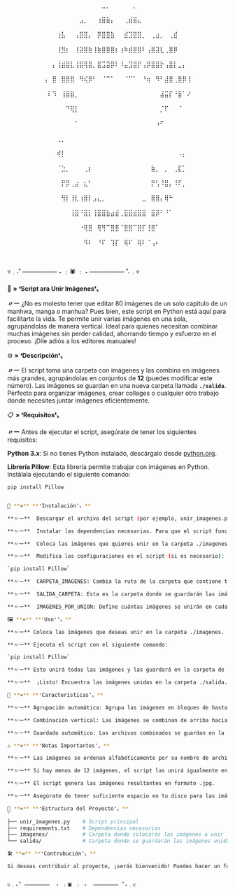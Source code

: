 ⠀⠀⠀⠀⠀⠀⠀⠀⠀⠀⠀⠀⠀⠀⠀⠀⠀⠀⠀⠀⠀⠀⠀⠀⠀⠀⠀⠀⠀⠀⠀⠀⠀⠀⠀⠀⠀⠀⠀⠀⠀⠀⠀⠀⠀⠀⠀⠀⠀⠀
⠀⠀⠀⠀⠀⠀⠀⠀⠀⠀⠀⠀⠀⠀⠀⠀⠀⠀⠀⠀⠀⣀⡀⠀⠀⠀⠀⠀⡀⠀⠀⠀⠀⠀⠀⠀⠀⠀⠀⠀⠀⠀⠀⠀⠀⠀⠀⠀⠀⠀
⠀⠀⠀⠀⠀⠀⠀⠀⠀⠀⠀⠀⠀⠀⠀⠀⣠⡀⠀⠀⢰⣿⣷⡄⠀⠀⢀⣾⣿⣄⠀⠀⠀⠀⠀⠀⠀⠀⠀⠀⠀⠀⠀⠀⠀⠀⠀⠀⠀⠀
⠀⠀⠀⠀⠀⠀⠀⠀⠀⠀⠀⢰⣧⠀⠀⢠⣿⣿⡄⠀⡿⣿⣿⣷⠀⠀⣾⣹⣿⣿⡀⠀⢀⣴⡀⠀⢀⣾⠀⠀⠀⠀⠀⠀⠀⠀⠀⠀⠀⠀
⠀⠀⠀⠀⠀⠀⠀⠀⠀⠀⠀⢸⣻⡆⠀⢸⣽⣿⣷⢸⣷⣿⣿⣿⡆⢰⠷⣾⣿⣿⠇⢠⣿⣽⣇⢀⣿⡿⠀⠀⠀⠀⠀⠀⠀⠀⠀⠀⠀⠀
⠀⠀⠀⠀⠀⠀⠀⠀⠀⠀⡄⢸⣾⣿⣇⢸⣿⢿⣿⡀⣿⣩⣽⡿⠇⠸⣤⣹⣿⡟⢠⡿⣿⣿⡗⢠⣿⡇⣀⡄⠀⠀⠀⠀⠀⠀⠀⠀⠀⠀
⠀⠀⠀⠀⠀⠀⠀⠀⢠⠀⣿⠀⣿⣿⣿⠀⠻⢮⡿⠃⠀⠈⠉⠁⠀⠀⠈⠉⠁⠀⠘⢶⠀⠻⠃⣼⣿⢀⣿⡿⢸⠀⠀⠀⠀⠀⠀⠀⠀⠀
⠀⠀⠀⠀⠀⠀⠀⠀⠀⠇⠹⠀⢸⣿⣿⡀⠀⠀⠀⠀⠀⠀⠀⠀⠀⠀⠀⠀⠀⠀⠀⠀⠀⠀⣼⣭⡏⠘⣿⠁⠜⠀⠀⠀⠀⠀⠀⠀⠀⠀
⠀⠀⠀⠀⠀⠀⠀⠀⠀⠀⠀⠀⠀⠙⢿⡇⠀⠀⠀⠀⠀⠀⠀⠀⠀⠀⠀⠀⠀⠀⠀⠀⠀⠀⡈⠏⠀⠀⠈⠀⠀⠀⠀⠀⠀⠀⠀⠀⠀⠀
⠀⠀⠀⠀⠀⠀⠀⠀⠀⠀⠀⠀⠀⠀⠀⠁⠀⠀⠀⠀⠀⠀⠀⠀⠀⠀⠀⠀⠀⠀⠀⠀⠀⠰⠋⠀⠀⠀⠀⠀⠀⠀⠀⠀⠀⠀⠀⠀⠀⠀
⠀⠀⠀⠀⠀⠀⠀⠀⠀⠀⠀⢀⡀⠀⠀⠀⠀⠀⠀⠀⠀⠀⠀⠀⠀⠀⠀⠀⠀⠀⠀⠀⠀⠀⠀⠀⠀⠀⠀⠀⠀⠀⠀⠀⠀⠀⠀⠀⠀⠀
⠀⠀⠀⠀⠀⠀⠀⠀⠀⠀⠀⢾⡇⠀⠀⠀⠀⠀⠀⠀⠀⠀⠀⠀⠀⠀⠀⠀⠀⠀⠀⠀⠀⠀⠀⠀⠀⠀⠠⡄⠀⠀⠀⠀⠀⠀⠀⠀⠀⠀
⠀⠀⠀⠀⠀⠀⠀⠀⠀⠀⠀⠈⣑⡀⠀⠀⠀⢀⡆⠀⠀⠀⠀⠀⠀⠀⠀⠀⠀⠀⠀⠀⣷⡀⠀⡀⠀⢀⣏⡁⠀⠀⠀⠀⠀⠀⠀⠀⠀⠀
⠀⠀⠀⠀⠀⠀⠀⠀⠀⠀⠀⠀⡟⡿⢀⣴⠀⣆⠃⠀⠀⠀⠀⠀⠀⠀⠀⠀⠀⠀⠀⠀⡟⢣⠸⣿⡄⠸⠏⡀⠀⠀⠀⠀⠀⠀⠀⠀⠀⠀
⠀⠀⠀⠀⠀⠀⠀⠀⠀⠀⠀⠀⢻⡇⢸⣇⢰⣿⡇⣠⣄⡀⠀⠀⠀⠀⠀⠀⠀⠀⣀⠀⣿⣿⡄⢿⠓⠀⠀⠀⠀⠀⠀⠀⠀⠀⠀⠀⠀⠀
⠀⠀⠀⠀⠀⠀⠀⠀⠀⠀⠀⠀⠀⠀⢸⣿⠘⣿⡇⢸⣿⣿⣷⣴⣾⢀⣿⣿⣾⣿⣿⠀⣿⡿⠃⠘⠁⠀⠀⠀⠀⠀⠀⠀⠀⠀⠀⠀⠀⠀
⠀⠀⠀⠀⠀⠀⠀⠀⠀⠀⠀⠀⠀⠀⠀⠀⠐⢿⣿⠀⢿⢻⠉⣿⣿⠈⣿⣿⠉⣿⡏⢸⣿⠁⠀⠀⠀⠀⠀⠀⠀⠀⠀⠀⠀⠀⠀⠀⠀⠀
⠀⠀⠀⠀⠀⠀⠀⠀⠀⠀⠀⠀⠀⠀⠀⠀⠀⠻⠇⠀⠘⠏⠀⢹⡏⠀⢿⠏⠀⢿⠇⠈⢠⠆⠀⠀⠀⠀⠀⠀⠀⠀⠀⠀⠀⠀⠀⠀⠀⠀⠀⠀⠀⠀⠀⠀⠀⠀⠀⠀⠀⠀⠀⠀⠀⠀⠀⠀⠀⠀⠀⠀⠀⠀⠀⠀⠀⠀⠀⠀⠀⠀⠀⠀⠀⠀⠀⠀⠀⠀⠀⠀⠀⠀⠀⠀⠀⠀⠀⠀


୨﹒˖˚ ────────  ⋆ ﹕🕷️ ﹕ ⋆  ──────── ˚˖﹒୧  

📸 **»** **❛Script ara Unir Imágenes❜〟**
 
**〃ー** ¿No es molesto tener que editar 80 imágenes de un solo capítulo de un manhwa, manga o manhua? Pues bien, este script en Python está aquí para facilitarte la vida. Te permite unir varias imágenes en una sola, agrupándolas de manera vertical. Ideal para quienes necesitan combinar muchas imágenes sin perder calidad, ahorrando tiempo y esfuerzo en el proceso. ¡Dile adiós a los editores manuales! 

⚙️ **»** **❛Descripción❜〟** 

**〃ー** El script toma una carpeta con imágenes y las combina en imágenes más grandes, agrupándolas en conjuntos de **12** (puedes modificar este número). Las imágenes se guardan en una nueva carpeta llamada **`./salida`**.  
Perfecto para organizar imágenes, crear collages o cualquier otro trabajo donde necesites juntar imágenes eficientemente.

📋 **»** **❛Requisitos❜〟**  

**〃ー** Antes de ejecutar el script, asegúrate de tener los siguientes requisitos:

**Python 3.x**: Si no tienes Python instalado, descárgalo desde [python.org](https://www.python.org/).

**Librería Pillow**: Esta librería permite trabajar con imágenes en Python. Instálala ejecutando el siguiente comando:

  ```bash
  pip install Pillow


🔧 **»** **❛Instalación❜〟**

**〃ー**  Descargar el archivo del script (por ejemplo, unir_imagenes.py) y colócalo en una carpeta de tu elección.

**〃ー**  Instalar las dependencias necesarias. Para que el script funcione correctamente, necesitas tener la librería Pillow instalada. Para ello, ejecuta el siguiente comando:

**〃ー**  Coloca las imágenes que quieres unir en la carpeta ./imagenes. Si no tienes esta carpeta, créala.

**〃ー**  Modifica las configuraciones en el script (si es necesario):

`pip install Pillow`

**〃ー**  CARPETA_IMAGENES: Cambia la ruta de la carpeta que contiene tus imágenes (por defecto está configurada a ./imagenes).

**〃ー**  SALIDA_CARPETA: Esta es la carpeta donde se guardarán las imágenes unidas. Por defecto, se guarda en ./salida.

**〃ー**  IMAGENES_POR_UNION: Define cuántas imágenes se unirán en cada archivo final. El valor por defecto es 12.

🖼️ **»** **❛Uso❛❜〟**

**〃ー** Coloca las imágenes que deseas unir en la carpeta ./imagenes.

**〃ー** Ejecuta el script con el siguiente comando:

`pip install Pillow`

**〃ー** Esto unirá todas las imágenes y las guardará en la carpeta de salida.

**〃ー**  ¡Listo! Encuentra las imágenes unidas en la carpeta ./salida.

🚀 **»** **❛Características❜〟**

**〃ー** Agrupación automática: Agrupa las imágenes en bloques de hasta 12.

**〃ー** Combinación vertical: Las imágenes se combinan de arriba hacia abajo.

**〃ー** Guardado automático: Los archivos combinados se guardan en la carpeta de salida.

⚠️ **»** **❛Notas Importantes❜〟**

**〃ー** Las imágenes se ordenan alfabéticamente por su nombre de archivo.

**〃ー** Si hay menos de 12 imágenes, el script las unirá igualmente en una sola imagen.

**〃ー** El script genera las imágenes resultantes en formato .jpg.

**〃ー** Asegúrate de tener suficiente espacio en tu disco para las imágenes resultantes.

📂 **»** **❛Estructura del Proyecto❜〟**
`
├── unir_imagenes.py    # Script principal
├── requirements.txt    # Dependencias necesarias
├── imagenes/           # Carpeta donde colocarás las imágenes a unir
└── salida/             # Carpeta donde se guardarán las imágenes unidas`

🛠️ **»** **❛Contrubución❜〟**

Si deseas contribuir al proyecto, ¡serás bienvenido! Puedes hacer un fork del repositorio, realizar tus mejoras y luego crear un pull request.


୨﹒˖˚ ────────  ⋆ ﹕🕷️ ﹕ ⋆  ──────── ˚˖﹒୧  



